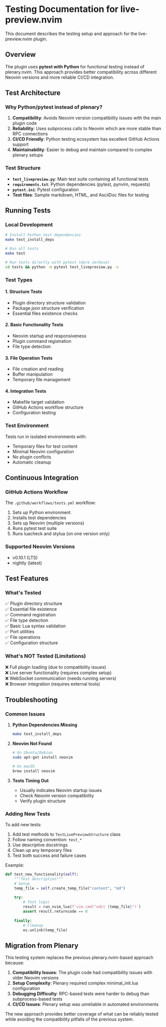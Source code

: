 # Testing Documentation for live-preview.nvim

This document describes the testing setup and approach for the live-preview.nvim plugin.

## Overview

The plugin uses **pytest with Python** for functional testing instead of plenary.nvim. This approach provides better compatibility across different Neovim versions and more reliable CI/CD integration.

## Test Architecture

### Why Python/pytest instead of plenary?

1. **Compatibility**: Avoids Neovim version compatibility issues with the main plugin code
2. **Reliability**: Uses subprocess calls to Neovim which are more stable than RPC connections
3. **CI/CD Friendly**: Python testing ecosystem has excellent GitHub Actions support
4. **Maintainability**: Easier to debug and maintain compared to complex plenary setups

### Test Structure

- **`test_livepreview.py`**: Main test suite containing all functional tests
- **`requirements.txt`**: Python dependencies (pytest, pynvim, requests)
- **`pytest.ini`**: Pytest configuration
- **Test files**: Sample markdown, HTML, and AsciiDoc files for testing

## Running Tests

### Local Development

```bash
# Install Python test dependencies
make test_install_deps

# Run all tests
make test

# Run tests directly with pytest (more verbose)
cd tests && python -m pytest test_livepreview.py -v
```

### Test Types

#### 1. Structure Tests
- Plugin directory structure validation
- Package.json structure verification
- Essential files existence checks

#### 2. Basic Functionality Tests
- Neovim startup and responsiveness
- Plugin command registration
- File type detection

#### 3. File Operation Tests
- File creation and reading
- Buffer manipulation
- Temporary file management

#### 4. Integration Tests
- Makefile target validation
- GitHub Actions workflow structure
- Configuration testing

### Test Environment

Tests run in isolated environments with:
- Temporary files for test content
- Minimal Neovim configuration
- No plugin conflicts
- Automatic cleanup

## Continuous Integration

### GitHub Actions Workflow

The `.github/workflows/tests.yml` workflow:
1. Sets up Python environment
2. Installs test dependencies
3. Sets up Neovim (multiple versions)
4. Runs pytest test suite
5. Runs luacheck and stylua (on one version only)

### Supported Neovim Versions

- v0.10.1 (LTS)
- nightly (latest)

## Test Features

### What's Tested

✅ Plugin directory structure  
✅ Essential file existence  
✅ Command registration  
✅ File type detection  
✅ Basic Lua syntax validation  
✅ Port utilities  
✅ File operations  
✅ Configuration structure  

### What's NOT Tested (Limitations)

❌ Full plugin loading (due to compatibility issues)  
❌ Live server functionality (requires complex setup)  
❌ WebSocket communication (needs running servers)  
❌ Browser integration (requires external tools)  

## Troubleshooting

### Common Issues

1. **Python Dependencies Missing**
   ```bash
   make test_install_deps
   ```

2. **Neovim Not Found**
   ```bash
   # On Ubuntu/Debian
   sudo apt-get install neovim
   
   # On macOS
   brew install neovim
   ```

3. **Tests Timing Out**
   - Usually indicates Neovim startup issues
   - Check Neovim version compatibility
   - Verify plugin structure

### Adding New Tests

To add new tests:

1. Add test methods to `TestLivePreviewStructure` class
2. Follow naming convention: `test_*`
3. Use descriptive docstrings
4. Clean up any temporary files
5. Test both success and failure cases

Example:
```python
def test_new_functionality(self):
    """Test description"""
    # Setup
    temp_file = self.create_temp_file("content", "md")
    
    try:
        # Test logic
        result = run_nvim_lua(f'vim.cmd("edit {temp_file}")')
        assert result.returncode == 0
        
    finally:
        # Cleanup
        os.unlink(temp_file)
```

## Migration from Plenary

This testing system replaces the previous plenary.nvim-based approach because:

1. **Compatibility Issues**: The plugin code had compatibility issues with older Neovim versions
2. **Setup Complexity**: Plenary required complex minimal_init.lua configuration
3. **Debugging Difficulty**: RPC-based tests were harder to debug than subprocess-based tests
4. **CI/CD Issues**: Plenary setup was unreliable in automated environments

The new approach provides better coverage of what can be reliably tested while avoiding the compatibility pitfalls of the previous system.